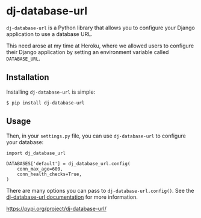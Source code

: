 # dj-database-url

`dj-database-url` is a Python library that allows you to configure your Django application to use a database URL.

This need arose at my time at Heroku, where we allowed users to configure their Django application by setting an environment variable called `DATABASE_URL`.

## Installation

Installing `dj-database-url` is simple:

    $ pip install dj-database-url

## Usage

Then, in your `settings.py` file, you can use `dj-database-url` to configure your database:


    import dj_database_url

    DATABASES['default'] = dj_database_url.config(
        conn_max_age=600,
        conn_health_checks=True,
    )


There are many options you can pass to `dj-database-url.config()`. See the [dj-database-url documentation](https://pypi.org/project/dj-database-url/) for more information.

https://pypi.org/project/dj-database-url/

